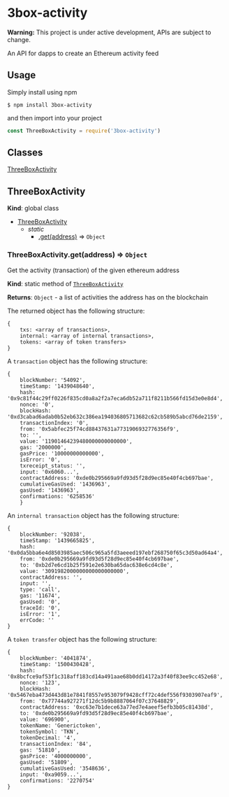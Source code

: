 # 3box-activity

**Warning:** This project is under active development, APIs are subject to change.


An API for dapps to create an Ethereum activity feed


## Usage
Simply install using npm
```
$ npm install 3box-activity
```
and then import into your project
```js
const ThreeBoxActivity = require('3box-activity')
```

## Classes

<dl>
<dt><a href="#ThreeBoxActivity">ThreeBoxActivity</a></dt>
<dd></dd>
</dl>

<a name="ThreeBox"></a>

## ThreeBoxActivity
**Kind**: global class

* [ThreeBoxActivity](#ThreeBox)
    * _static_
        * [.get(address)](#ThreeBox.getProfile) ⇒ <code>Object</code>


### ThreeBoxActivity.get(address) ⇒ <code>Object</code>
Get the activity (transaction) of the given ethereum address

**Kind**: static method of [<code>ThreeBoxActivity</code>](#ThreeBoxActivity)

**Returns**: <code>Object</code> - a list of activities the address has on the blockchain

The returned object has the following structure:
```
{
    txs: <array of transactions>,
    internal: <array of internal transactions>,
    tokens: <array of token transfers>
}
```

A `transaction` object has the following structure:

```
{
    blockNumber: '54092',
    timeStamp: '1439048640',
    hash: '0x9c81f44c29ff0226f835cd0a8a2f2a7eca6db52a711f8211b566fd15d3e0e8d4',
    nonce: '0',
    blockHash: '0xd3cabad6adab0b52eb632c386ea194036805713682c62cb589b5abcd76de2159',
    transactionIndex: '0',
    from: '0x5abfec25f74cd88437631a7731906932776356f9',
    to: '',
    value: '11901464239480000000000000',
    gas: '2000000',
    gasPrice: '10000000000000',
    isError: '0',
    txreceipt_status: '',
    input: '0x6060...',
    contractAddress: '0xde0b295669a9fd93d5f28d9ec85e40f4cb697bae',
    cumulativeGasUsed: '1436963',
    gasUsed: '1436963',
    confirmations: '6258536'
    }
```

An `internal transaction` object has the following structure:

```
{
    blockNumber: '92038',
    timeStamp: '1439665825',
    hash: '0x0da5bba6e4d8503985aec506c965a5fd3aeeed197ebf268750f65c3d50ad64a4',
    from: '0xde0b295669a9fd93d5f28d9ec85e40f4cb697bae',
    to: '0xb2d7e6cd1b25f591e2e630ba65dac638e6cd4c8e',
    value: '3091982000000000000000000',
    contractAddress: '',
    input: '',
    type: 'call',
    gas: '11674',
    gasUsed: '0',
    traceId: '0',
    isError: '1',
    errCode: ''
}
```

A `token transfer` object has the following structure:
```
{
    blockNumber: '4041874',
    timeStamp: '1500430428',
    hash: '0x8bcfce9af53f1c318aff183cd14a491aae68b0dd14172a3f40f83ee9cc452e68',
    nonce: '123',
    blockHash: '0x5467eba473d443d81e7841f8557e953079f9428cff72c4def556f9303907eaf9',
    from: '0x77744a927271f12dc5b9b8887064f07c37648829',
    contractAddress: '0xc63e7b1dece63a77ed7e4aeef5efb3b05c81438d',
    to: '0xde0b295669a9fd93d5f28d9ec85e40f4cb697bae',
    value: '696900',
    tokenName: 'Generictoken',
    tokenSymbol: 'TKN',
    tokenDecimal: '4',
    transactionIndex: '84',
    gas: '51810',
    gasPrice: '4000000000',
    gasUsed: '51809',
    cumulativeGasUsed: '3548636',
    input: '0xa9059...',
    confirmations: '2270754'
}
```
